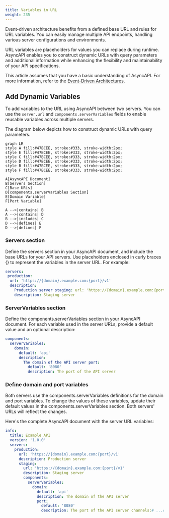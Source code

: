```yaml
---
title: Variables in URL
weight: 235
---
```


Event-driven architecture benefits from a defined base URL and rules for URL variables. You can easily manage multiple API endpoints, handling various server configurations and environments.

URL variables are placeholders for values you can replace during runtime. AsyncAPI enables you to construct dynamic URLs with query parameters and additional information while enhancing the flexibility and maintainability of your API specifications.

This article assumes that you have a basic understanding of AsyncAPI. For more information, refer to the [Event-Driven Architectures](../../tutorials/getting-started/event-driven-architectures.md).

## Add Dynamic Variables

To add variables to the URL using AsyncAPI between two servers. You can use the `server.url` and `components.serverVariables` fields to enable reusable variables across multiple servers.

The diagram below depicts how to construct dynamic URLs with query parameters.

```mermaid
graph LR
style A fill:#47BCEE, stroke:#333, stroke-width:2px;
style E fill:#47BCEE, stroke:#333, stroke-width:2px;
style C fill:#47BCEE, stroke:#333, stroke-width:2px;
style D fill:#47BCEE, stroke:#333, stroke-width:2px;
style B fill:#47BCEE, stroke:#333, stroke-width:2px;
style F fill:#47BCEE, stroke:#333, stroke-width:2px;

A[AsyncAPI Document]
B[Servers Section]
C[Base URLs]
D[components.serverVariables Section]
E[Domain Variable]
F[Port Variable]

A -->|contains| B
A -->|contains| D
B -->|includes| C
D -->|defines| E
D -->|defines| F
```

### Servers section

Define the servers section in your AsyncAPI document, and include the base URLs for your API servers. Use placeholders enclosed in curly braces {} to represent the variables in the server URL. For example:

```yaml
servers:
 production:
  url: 'https://{domain}.example.com:{port}/v1'
  description:
    Production server staging: url: 'https://{domain}.example.com:{port}/v1'
    description: Staging server
```

### ServerVariables section

Define the components.serverVariables section in your AsyncAPI document. For each variable used in the server URLs, provide a default value and an optional description:

```yaml
components:
  serverVariables:
    domain:
      default: 'api'
      description:
        The domain of the API server port:
          default: '8080'
          description: The port of the API server
```

### Define domain and port variables

Both servers use the components.serverVariables definitions for the domain and port variables. To change the values of these variables, update their default values in the components.serverVariables section. Both servers' URLs will reflect the changes.

Here's the complete AsyncAPI document with the server URL variables:

```yaml
info:
  title: Example API
  version: '1.0.0'
  servers:
    production:
      url: 'https://{domain}.example.com:{port}/v1'
      description: Production server
      staging:
        url: 'https://{domain}.example.com:{port}/v1'
        description: Staging server
        components:
          serverVariables:
            domain:
              default: 'api'
              description: The domain of the API server
              port:
                default: '8080'
                description: The port of the API server channels:# ...channel definitions...
```
